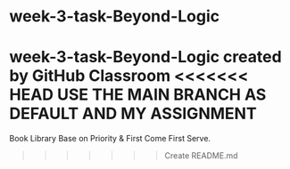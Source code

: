 # week-3-task-Beyond-Logic
week-3-task-Beyond-Logic created by GitHub Classroom
<<<<<<< HEAD
USE THE MAIN BRANCH AS DEFAULT AND MY ASSIGNMENT
=======

Book Library Base on Priority & First Come First Serve.
>>>>>>> Create README.md
